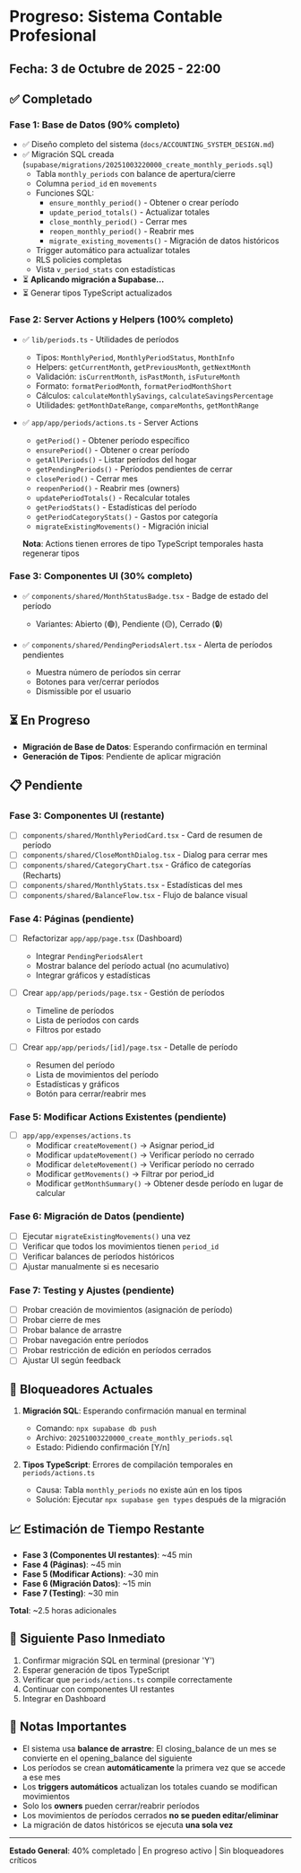 # Progreso: Sistema Contable Profesional

## Fecha: 3 de Octubre de 2025 - 22:00

## ✅ Completado

### Fase 1: Base de Datos (90% completo)
- ✅ Diseño completo del sistema (`docs/ACCOUNTING_SYSTEM_DESIGN.md`)
- ✅ Migración SQL creada (`supabase/migrations/20251003220000_create_monthly_periods.sql`)
  - Tabla `monthly_periods` con balance de apertura/cierre
  - Columna `period_id` en `movements`
  - Funciones SQL:
    - `ensure_monthly_period()` - Obtener o crear período
    - `update_period_totals()` - Actualizar totales
    - `close_monthly_period()` - Cerrar mes
    - `reopen_monthly_period()` - Reabrir mes
    - `migrate_existing_movements()` - Migración de datos históricos
  - Trigger automático para actualizar totales
  - RLS policies completas
  - Vista `v_period_stats` con estadísticas
- ⏳ **Aplicando migración a Supabase...**
- ⏳ Generar tipos TypeScript actualizados

### Fase 2: Server Actions y Helpers (100% completo)
- ✅ `lib/periods.ts` - Utilidades de períodos
  - Tipos: `MonthlyPeriod`, `MonthlyPeriodStatus`, `MonthInfo`
  - Helpers: `getCurrentMonth`, `getPreviousMonth`, `getNextMonth`
  - Validación: `isCurrentMonth`, `isPastMonth`, `isFutureMonth`
  - Formato: `formatPeriodMonth`, `formatPeriodMonthShort`
  - Cálculos: `calculateMonthlySavings`, `calculateSavingsPercentage`
  - Utilidades: `getMonthDateRange`, `compareMonths`, `getMonthRange`
  
- ✅ `app/app/periods/actions.ts` - Server Actions
  - `getPeriod()` - Obtener período específico
  - `ensurePeriod()` - Obtener o crear período
  - `getAllPeriods()` - Listar períodos del hogar
  - `getPendingPeriods()` - Períodos pendientes de cerrar
  - `closePeriod()` - Cerrar mes
  - `reopenPeriod()` - Reabrir mes (owners)
  - `updatePeriodTotals()` - Recalcular totales
  - `getPeriodStats()` - Estadísticas del período
  - `getPeriodCategoryStats()` - Gastos por categoría
  - `migrateExistingMovements()` - Migración inicial
  
  **Nota**: Actions tienen errores de tipo TypeScript temporales hasta regenerar tipos

### Fase 3: Componentes UI (30% completo)
- ✅ `components/shared/MonthStatusBadge.tsx` - Badge de estado del período
  - Variantes: Abierto (🟢), Pendiente (🟡), Cerrado (🔒)
  
- ✅ `components/shared/PendingPeriodsAlert.tsx` - Alerta de períodos pendientes
  - Muestra número de períodos sin cerrar
  - Botones para ver/cerrar períodos
  - Dismissible por el usuario

## ⏳ En Progreso

- **Migración de Base de Datos**: Esperando confirmación en terminal
- **Generación de Tipos**: Pendiente de aplicar migración

## 📋 Pendiente

### Fase 3: Componentes UI (restante)
- [ ] `components/shared/MonthlyPeriodCard.tsx` - Card de resumen de período
- [ ] `components/shared/CloseMonthDialog.tsx` - Dialog para cerrar mes
- [ ] `components/shared/CategoryChart.tsx` - Gráfico de categorías (Recharts)
- [ ] `components/shared/MonthlyStats.tsx` - Estadísticas del mes
- [ ] `components/shared/BalanceFlow.tsx` - Flujo de balance visual

### Fase 4: Páginas (pendiente)
- [ ] Refactorizar `app/app/page.tsx` (Dashboard)
  - Integrar `PendingPeriodsAlert`
  - Mostrar balance del período actual (no acumulativo)
  - Integrar gráficos y estadísticas
  
- [ ] Crear `app/app/periods/page.tsx` - Gestión de períodos
  - Timeline de períodos
  - Lista de períodos con cards
  - Filtros por estado
  
- [ ] Crear `app/app/periods/[id]/page.tsx` - Detalle de período
  - Resumen del período
  - Lista de movimientos del período
  - Estadísticas y gráficos
  - Botón para cerrar/reabrir mes

### Fase 5: Modificar Actions Existentes (pendiente)
- [ ] `app/app/expenses/actions.ts`
  - Modificar `createMovement()` → Asignar period_id
  - Modificar `updateMovement()` → Verificar período no cerrado
  - Modificar `deleteMovement()` → Verificar período no cerrado
  - Modificar `getMovements()` → Filtrar por period_id
  - Modificar `getMonthSummary()` → Obtener desde período en lugar de calcular

### Fase 6: Migración de Datos (pendiente)
- [ ] Ejecutar `migrateExistingMovements()` una vez
- [ ] Verificar que todos los movimientos tienen `period_id`
- [ ] Verificar balances de períodos históricos
- [ ] Ajustar manualmente si es necesario

### Fase 7: Testing y Ajustes (pendiente)
- [ ] Probar creación de movimientos (asignación de período)
- [ ] Probar cierre de mes
- [ ] Probar balance de arrastre
- [ ] Probar navegación entre períodos
- [ ] Probar restricción de edición en períodos cerrados
- [ ] Ajustar UI según feedback

## 🚧 Bloqueadores Actuales

1. **Migración SQL**: Esperando confirmación manual en terminal
   - Comando: `npx supabase db push`
   - Archivo: `20251003220000_create_monthly_periods.sql`
   - Estado: Pidiendo confirmación [Y/n]

2. **Tipos TypeScript**: Errores de compilación temporales en `periods/actions.ts`
   - Causa: Tabla `monthly_periods` no existe aún en los tipos
   - Solución: Ejecutar `npx supabase gen types` después de la migración

## 📈 Estimación de Tiempo Restante

- **Fase 3 (Componentes UI restantes)**: ~45 min
- **Fase 4 (Páginas)**: ~45 min
- **Fase 5 (Modificar Actions)**: ~30 min
- **Fase 6 (Migración Datos)**: ~15 min
- **Fase 7 (Testing)**: ~30 min

**Total**: ~2.5 horas adicionales

## 🎯 Siguiente Paso Inmediato

1. Confirmar migración SQL en terminal (presionar 'Y')
2. Esperar generación de tipos TypeScript
3. Verificar que `periods/actions.ts` compile correctamente
4. Continuar con componentes UI restantes
5. Integrar en Dashboard

## 📝 Notas Importantes

- El sistema usa **balance de arrastre**: El closing_balance de un mes se convierte en el opening_balance del siguiente
- Los períodos se crean **automáticamente** la primera vez que se accede a ese mes
- Los **triggers automáticos** actualizan los totales cuando se modifican movimientos
- Solo los **owners** pueden cerrar/reabrir períodos
- Los movimientos de períodos cerrados **no se pueden editar/eliminar**
- La migración de datos históricos se ejecuta **una sola vez**

---

**Estado General**: 40% completado | En progreso activo | Sin bloqueadores críticos
